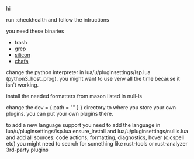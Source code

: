 hi

run :checkhealth and follow the intructions

you need these binaries

- trash
- grep
- [silicon](https://github.com/aloxaf/silicon)
- [chafa](https://github.com/hpjansson/chafa)

change the python interpreter in lua/u/pluginsettings/lsp.lua (python3_host_prog). you might want to use venv all the time because it isn't working.

install the needed formatters from mason
listed in null-ls

change the dev = { path = "" } } directory to where you store your own plugins.
you can put your own plugins there.

to add a new language support you need to add the language in
lua/u/pluginsettings/lsp.lua ensure_install
and
lua/u/pluginsettings/nullls.lua and add all sources:
code actions, formatting, diagnostics, hover (c.cspell etc)
you might need to search for something like rust-tools or rust-analyzer 3rd-party plugins
